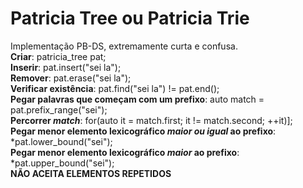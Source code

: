 # Patricia Tree ou Patricia Trie
Implementação PB-DS, extremamente curta e confusa.\
**Criar**: patricia_tree pat; \
**Inserir**: pat.insert("sei la"); \
**Remover**: pat.erase("sei la"); \
**Verificar existência**: pat.find("sei la") != pat.end(); \
**Pegar palavras que começam com um prefixo**: auto match = pat.prefix_range("sei");\
**Percorrer *match***: for(auto it = match.first; it != match.second; ++it)];\
**Pegar menor elemento lexicográfico *maior ou igual* ao prefixo**: *pat.lower_bound("sei");\
**Pegar menor elemento lexicográfico *maior* ao prefixo**: *pat.upper_bound("sei");\
**NÃO ACEITA ELEMENTOS REPETIDOS**
